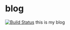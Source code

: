 # blog
[![Build Status](https://travis-ci.org/tianzx/blog.svg?branch=master)](https://travis-ci.org/tianzx/blog)
this is my blog
